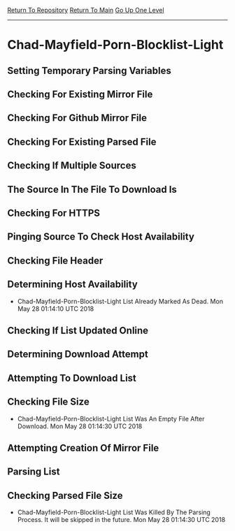 [Return To Repository](https://github.com/deathbybandaid/piholeparser/)
[Return To Main](https://github.com/deathbybandaid/piholeparser/blob/master/RecentRunLogs/Mainlog.md)
[Go Up One Level](https://github.com/deathbybandaid/piholeparser/blob/master/RecentRunLogs/TopLevelScripts/30-Processing-External-Blacklists.md)
____________________________________
# Chad-Mayfield-Porn-Blocklist-Light
## Setting Temporary Parsing Variables
## Checking For Existing Mirror File
## Checking For Github Mirror File
## Checking For Existing Parsed File
## Checking If Multiple Sources
## The Source In The File To Download Is
## Checking For HTTPS
## Pinging Source To Check Host Availability
## Checking File Header
## Determining Host Availability
* Chad-Mayfield-Porn-Blocklist-Light List Already Marked As Dead. Mon May 28 01:14:10 UTC 2018
## Checking If List Updated Online
## Determining Download Attempt
## Attempting To Download List
## Checking File Size
* Chad-Mayfield-Porn-Blocklist-Light List Was An Empty File After Download. Mon May 28 01:14:30 UTC 2018
## Attempting Creation Of Mirror File
## Parsing List
## Checking Parsed File Size
* Chad-Mayfield-Porn-Blocklist-Light List Was Killed By The Parsing Process. It will be skipped in the future. Mon May 28 01:14:30 UTC 2018
